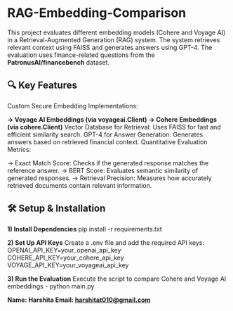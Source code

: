 # RAG-Embedding-Comparison
This project evaluates different embedding models (Cohere and Voyage AI) in a Retrieval-Augmented Generation (RAG) system. The system retrieves relevant context using FAISS and generates answers using GPT-4. The evaluation uses finance-related questions from the **PatronusAI/financebench** dataset.

## 🔍 Key Features
Custom Secure Embedding Implementations:

**-> Voyage AI Embeddings (via voyageai.Client)**
**-> Cohere Embeddings (via cohere.Client)**
Vector Database for Retrieval: Uses FAISS for fast and efficient similarity search.
GPT-4 for Answer Generation: Generates answers based on retrieved financial context.
Quantitative Evaluation Metrics:

-> Exact Match Score: Checks if the generated response matches the reference answer.
-> BERT Score: Evaluates semantic similarity of generated responses.
-> Retrieval Precision: Measures how accurately retrieved documents contain relevant information.

## 🛠️ Setup & Installation

**1) Install Dependencies**
pip install -r requirements.txt

**2) Set Up API Keys**
Create a .env file and add the required API keys:
OPENAI_API_KEY=your_openai_api_key
COHERE_API_KEY=your_cohere_api_key
VOYAGE_API_KEY=your_voyageai_api_key

**3) Run the Evaluation**
Execute the script to compare Cohere and Voyage AI embeddings - 
python main.py


**Name: Harshita
Email: harshitat010@gmail.com**
